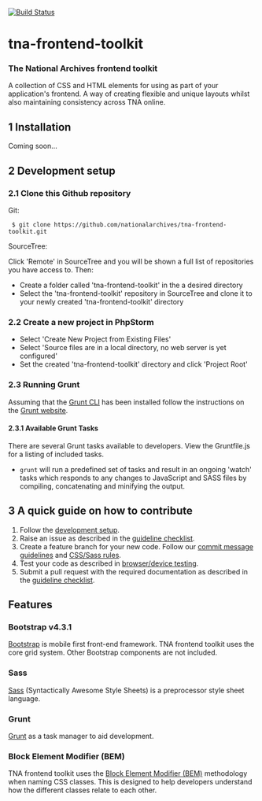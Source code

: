 [![Build Status](https://travis-ci.org/nationalarchives/tna-frontend-toolkit.svg?branch=master)](https://travis-ci.org/nationalarchives/tna-frontend-toolkit)

# tna-frontend-toolkit

### The National Archives frontend toolkit

A collection of CSS and HTML elements for using as part of your application's frontend. A way of creating flexible and unique layouts whilst also maintaining consistency across TNA online.

## 1 Installation

Coming soon...

## 2 Development setup

### 2.1 Clone this Github repository

Git:

```
 $ git clone https://github.com/nationalarchives/tna-frontend-toolkit.git
```

SourceTree:

Click 'Remote' in SourceTree and you will be shown a full list of repositories you have access to. Then: 

* Create a folder called 'tna-frontend-toolkit' in the a desired directory
* Select the 'tna-frontend-toolkit' repository in SourceTree and clone it to your newly created 'tna-frontend-toolkit' directory

### 2.2 Create a new project in PhpStorm

* Select 'Create New Project from Existing Files' 
* Select 'Source files are in a local directory, no web server is yet configured' 
* Set the created 'tna-frontend-toolkit' directory and click 'Project Root'

### 2.3 Running Grunt

Assuming that the [Grunt CLI](https://gruntjs.com/getting-started#installing-the-cli) has been installed follow the instructions on the [Grunt website](http://gruntjs.com/getting-started#working-with-an-existing-grunt-project).

#### 2.3.1 Available Grunt Tasks 

There are several Grunt tasks available to developers. View the Gruntfile.js for a listing of included tasks.

* ```grunt``` will run a predefined set of tasks and result in an ongoing 'watch' tasks which responds to any changes to JavaScript and SASS files by compiling, concatenating and minifying the output.

## 3 A quick guide on how to contribute

1. Follow the [development setup](#2-development-setup).
2. Raise an issue as described in the [guideline checklist](https://github.com/nationalarchives/tna-frontend-toolkit/blob/develop/CONTRIBUTING.md#31-guideline-checklist).
3. Create a feature branch for your new code. Follow our [commit message guidelines](https://github.com/nationalarchives/tna-frontend-toolkit/blob/develop/CONTRIBUTING.md#32-commit-messages) and [CSS/Sass rules](https://github.com/nationalarchives/tna-frontend-toolkit/blob/develop/CONTRIBUTING.md#5-css-style-guide).
4. Test your code as described in [browser/device testing](https://github.com/nationalarchives/tna-frontend-toolkit/blob/develop/CONTRIBUTING.md#6-browserdevice-testing).
5. Submit a pull request with the required documentation as described in the [guideline checklist](https://github.com/nationalarchives/tna-frontend-toolkit/blob/develop/CONTRIBUTING.md#31-guideline-checklist).

## Features

### Bootstrap v4.3.1

[Bootstrap](http://getbootstrap.com/) is mobile first front-end framework. TNA frontend toolkit uses the core grid system. Other Bootstrap components are not included.

### Sass

[Sass](https://sass-lang.com/) (Syntactically Awesome Style Sheets) is a preprocessor style sheet language.

### Grunt

[Grunt](http://gruntjs.com/) as a task manager to aid development.

### Block Element Modifier (BEM)

TNA frontend toolkit uses the [Block Element Modifier (BEM)](http://getbem.com/) methodology when naming CSS classes. This is designed to help developers understand how the different classes relate to each other.

